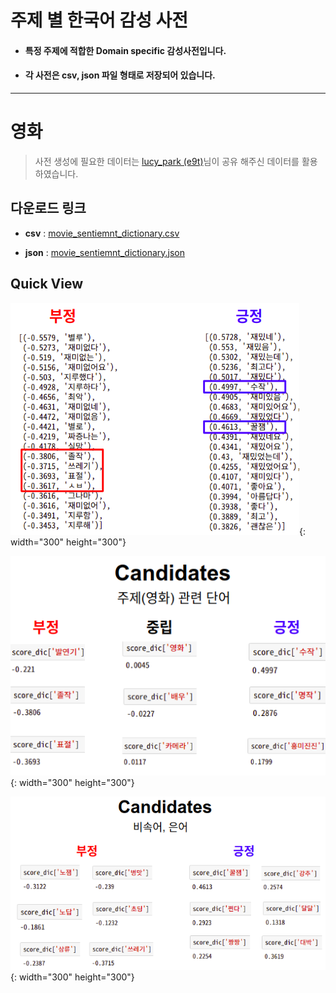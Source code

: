 # **주제 별 한국어 감성 사전**
- #### 특정 주제에 적합한 Domain specific 감성사전입니다.
- #### 각 사전은 csv, json 파일 형태로 저장되어 있습니다.


---
# **영화**
> 사전 생성에 필요한 데이터는 [lucy_park (e9t)](https://github.com/e9t/nsmc)님이 공유 해주신 데이터를 활용하였습니다.

## **다운로드 링크**
- **csv** : [movie_sentiemnt_dictionary.csv]()

- **json** : [movie_sentiemnt_dictionary.json]()

## Quick View

![](assets/markdown-img-paste-20190330141955969.png){: width="300" height="300"}


![](assets/markdown-img-paste-20190330141907472.png){: width="300" height="300"}

![](assets/markdown-img-paste-20190330141937365.png){: width="300" height="300"}
